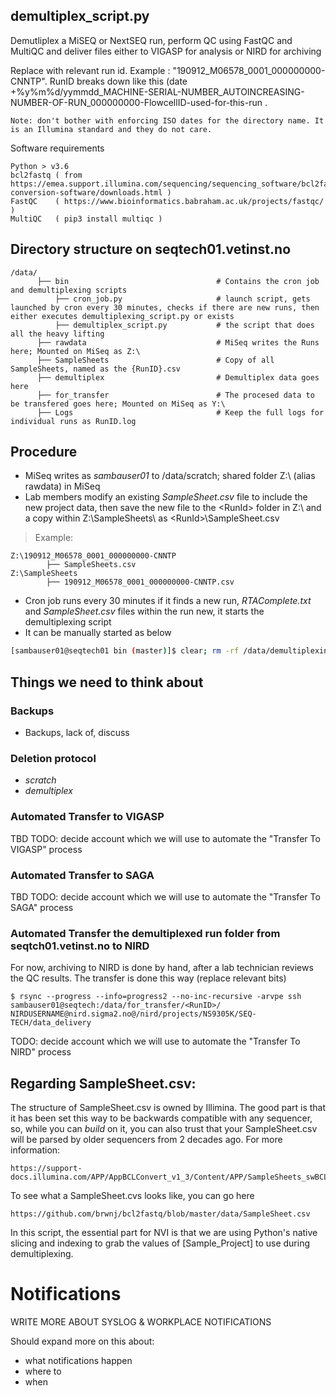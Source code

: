 ## demultiplex_script.py

Demutliplex a MiSEQ or NextSEQ run, perform QC using FastQC and MultiQC and deliver files either to VIGASP for analysis or NIRD for archiving

Replace <RunId> with relevant run id. Example <RunID>: "190912_M06578_0001_000000000-CNNTP". RunID breaks down like this (date +%y%m%d/yymmdd_MACHINE-SERIAL-NUMBER_AUTOINCREASING-NUMBER-OF-RUN_000000000-FlowcellID-used-for-this-run . 

    Note: don't bother with enforcing ISO dates for the directory name. It is an Illumina standard and they do not care.

Software requirements

    Python > v3.6
    bcl2fastq ( from https://emea.support.illumina.com/sequencing/sequencing_software/bcl2fastq-conversion-software/downloads.html )
    FastQC    ( https://www.bioinformatics.babraham.ac.uk/projects/fastqc/ )
    MultiQC   ( pip3 install multiqc )


## Directory structure on seqtech01.vetinst.no

    /data/
          ├── bin                                 # Contains the cron job and demultiplexing scripts
              ├── cron_job.py                     # launch script, gets launched by cron every 30 minutes, checks if there are new runs, then either executes demultiplexing_script.py or exists
              ├── demultiplex_script.py           # the script that does all the heavy lifting
          ├── rawdata                             # MiSeq writes the Runs here; Mounted on MiSeq as Z:\
          ├── SampleSheets                        # Copy of all SampleSheets, named as the {RunID}.csv
          ├── demultiplex                         # Demultiplex data goes here
          ├── for_transfer                        # The procesed data to be transfered goes here; Mounted on MiSeq as Y:\
          ├── Logs                                # Keep the full logs for individual runs as RunID.log


## Procedure
* MiSeq writes as _sambauser01_ to /data/scratch; shared folder Z:\ (alias rawdata) in MiSeq
* Lab members modify an existing  _SampleSheet.csv_ file to include the new project data, then save the new file to the \<RunId\> folder in Z:\ and a copy within Z:\SampleSheets\ as \<RunId\>\SampleSheet.csv

> Example:

    Z:\190912_M06578_0001_000000000-CNNTP
            ├── SampleSheets.csv
    Z:\SampleSheets
            ├── 190912_M06578_0001_000000000-CNNTP.csv

* Cron job runs every 30 minutes if it finds a new run, _RTAComplete.txt_ and _SampleSheet.csv_ files within the run new, it starts the demultiplexing script
* It can be manually started as below
```bash
[sambauser01@seqtech01 bin (master)]$ clear; rm -rf /data/demultiplexing/\<RunID\> ; /usr/bin/python3 /data/bin/demultiplex_script.py \<RunID\>
```

## Things we need to think about

### Backups
* Backups, lack of, discuss

### Deletion protocol

* _scratch_
* _demultiplex_

### Automated Transfer to VIGASP

TBD
TODO: decide account which we will use to automate the "Transfer To VIGASP" process


### Automated Transfer to SAGA

TBD
TODO: decide account which we will use to automate the "Transfer To SAGA" process

### Automated Transfer the demultiplexed run folder from seqtch01.vetinst.no to NIRD 

For now, archiving to NIRD is done by hand, after a lab technician reviews the QC results. The transfer is done this way (replace relevant bits)
```
$ rsync --progress --info=progress2 --no-inc-recursive -arvpe ssh  sambauser01@seqtech:/data/for_transfer/<RunID>/  NIRDUSERNAME@nird.sigma2.no@/nird/projects/NS9305K/SEQ-TECH/data_delivery
```
TODO: decide account which we will use to automate the "Transfer To NIRD" process

## Regarding SampleSheet.csv:

The structure of SampleSheet.csv is owned by Illimina. The good part is that it has been set this way to be backwards compatible with any sequencer, so, while you can *build* on it, you can also trust that your SampleSheet.csv will be parsed by older sequencers from 2 decades ago. For more information:
```
https://support-docs.illumina.com/APP/AppBCLConvert_v1_3/Content/APP/SampleSheets_swBCL_swBS_appBCL.htm
```

To see what a SampleSheet.cvs looks like, you can go here
```
https://github.com/brwnj/bcl2fastq/blob/master/data/SampleSheet.csv
```

In this script, the essential part for NVI is that we are using Python's native slicing and indexing to grab the values of [Sample_Project] to use during demultiplexing.

# Notifications

WRITE MORE ABOUT SYSLOG & WORKPLACE NOTIFICATIONS 

Should expand more on this about:

- what notifications happen
- where to
- when
